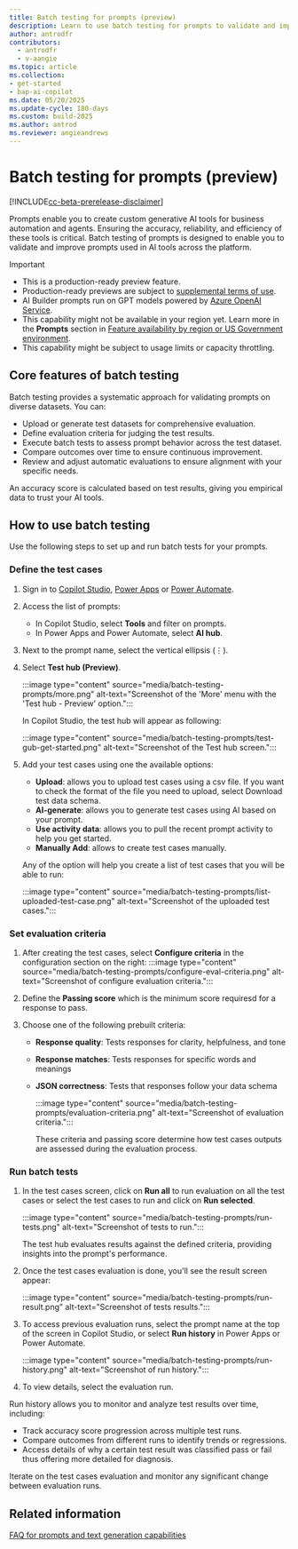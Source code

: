 ```yaml
---
title: Batch testing for prompts (preview)
description: Learn to use batch testing for prompts to validate and improve prompts used in AI tools across the platform.
author: antrodfr
contributors:
  - antrodfr
  - v-aangie
ms.topic: article
ms.collection: 
- get-started
- bap-ai-copilot
ms.date: 05/20/2025
ms.update-cycle: 180-days
ms.custom: build-2025
ms.author: antrod
ms.reviewer: angieandrews
---
```


# Batch testing for prompts (preview)

[!INCLUDE[cc-beta-prerelease-disclaimer](./includes/cc-beta-prerelease-disclaimer.md)]

Prompts enable you to create custom generative AI tools for business automation and agents. Ensuring the accuracy, reliability, and efficiency of these tools is critical. Batch testing of prompts is designed to enable you to validate and improve prompts used in AI tools across the platform.

> [!IMPORTANT]
>- This is a production-ready preview feature.
>- Production-ready previews are subject to [supplemental terms of use](https://go.microsoft.com/fwlink/?linkid=2189520).
>- AI Builder prompts run on GPT models powered by [Azure OpenAI Service](/azure/ai-services/openai/whats-new).
>- This capability might not be available in your region yet. Learn more in the **Prompts** section in [Feature availability by region or US Government environment](availability-region.md#prompts).
>- This capability might be subject to usage limits or capacity throttling.

## Core features of batch testing

Batch testing provides a systematic approach for validating prompts on diverse datasets. You can:

- Upload or generate test datasets for comprehensive evaluation.
- Define evaluation criteria for judging the test results.
- Execute batch tests to assess prompt behavior across the test dataset.
- Compare outcomes over time to ensure continuous improvement.
- Review and adjust automatic evaluations to ensure alignment with your specific needs.

An accuracy score is calculated based on test results, giving you empirical data to trust your AI tools.

## How to use batch testing

Use the following steps to set up and run batch tests for your prompts.

### Define the test cases

1. Sign in to [Copilot Studio](https://copilotstudio.microsoft.com), [Power Apps](https://make.powerapps.com) or [Power Automate](https://make.powerautomate.com).
1. Access the list of prompts:
   - In Copilot Studio, select **Tools** and filter on prompts.
   - In Power Apps and Power Automate, select **AI hub**.

1. Next to the prompt name, select the vertical ellipsis (&vellip;).
1. Select **Test hub (Preview)**.

    :::image type="content" source="media/batch-testing-prompts/more.png" alt-text="Screenshot of the 'More' menu with the 'Test hub - Preview' option.":::

   In Copilot Studio, the test hub will appear as following:

    :::image type="content" source="media/batch-testing-prompts/test-gub-get-started.png" alt-text="Screenshot of the Test hub screen.":::

1. Add your test cases using one the available options:
   - **Upload**: allows you to upload test cases using a csv file. If you want to check the format of the file you need to upload, select Download test data schema.
   - **AI-generate**: allows you to generate test cases using AI based on your prompt.
   - **Use activity data**: allows you to pull the recent prompt activity to help you get started.
   - **Manually Add**: allows to create test cases manually.

   Any of the option will help you create a list of test cases that you will be able to run:
    
      :::image type="content" source="media/batch-testing-prompts/list-uploaded-test-case.png" alt-text="Screenshot of the uploaded test cases.":::


### Set evaluation criteria

1. After creating the test cases, select **Configure criteria** in the configuration section on the right:
    :::image type="content" source="media/batch-testing-prompts/configure-eval-criteria.png" alt-text="Screenshot of configure evaluation criteria.":::

1. Define the **Passing score** which is the minimum score requiresd for a response to pass.
   
1. Choose one of the following prebuilt criteria:
    - **Response quality**: Tests responses for clarity, helpfulness, and tone
    - **Response matches**: Tests responses for specific words and meanings
    - **JSON correctness**: Tests that responses follow your data schema

      :::image type="content" source="media/batch-testing-prompts/evaluation-criteria.png" alt-text="Screenshot of evaluation criteria.":::

      These criteria and passing score determine how test cases outputs are assessed during the evaluation process.


### Run batch tests

1. In the test cases screen, click on **Run all** to run evaluation on all the test cases or select the test cases to run and click on **Run selected**.

    :::image type="content" source="media/batch-testing-prompts/run-tests.png" alt-text="Screenshot of tests to run.":::

   The test hub evaluates results against the defined criteria, providing insights into the prompt's performance.

1. Once the test cases evaluation is done, you'll see the result screen appear:

    :::image type="content" source="media/batch-testing-prompts/run-result.png" alt-text="Screenshot of tests results.":::
   

1. To access previous evaluation runs, select the prompt name at the top of the screen in Copilot Studio, or select **Run history** in Power Apps or Power Automate.

    :::image type="content" source="media/batch-testing-prompts/run-history.png" alt-text="Screenshot of run history.":::

1. To view details, select the evaluation run.

Run history allows you to monitor and analyze test results over time, including:
- Track accuracy score progression across multiple test runs.
- Compare outcomes from different runs to identify trends or regressions.
- Access details of why a certain test result was classified pass or fail thus offering more detailed for diagnosis.

Iterate on the test cases evaluation and monitor any significant change between evaluation runs.


## Related information

[FAQ for prompts and text generation capabilities](faqs-text-generation.md)
